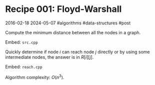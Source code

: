 # Recipe 001: Floyd-Warshall
2016-02-18 2024-05-07 #algorithms #data-structures #post

Compute the minimum distance between all the nodes in a graph.

Embed: `src.cpp`

Quickly determine if node $i$ can reach node $j$ directly or by using some intermediate nodes, the answer is in $R[i][j]$.

Embed: `reach.cpp`

Algorithm complexity: $O(n^3)$.
